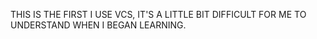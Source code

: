 THIS IS THE FIRST I USE VCS, IT'S A LITTLE BIT DIFFICULT FOR ME TO UNDERSTAND WHEN I BEGAN LEARNING.
